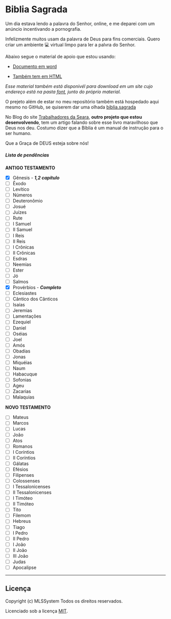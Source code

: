 # Biblia Sagrada

Um dia estava lendo a palavra do Senhor, online, e me deparei com um anúncio incentivando a pornografia. 

Infelizmente muitos usam da palavra de Deus para fins comerciais. Quero criar um ambiente :computer: virtual limpo para ler a palvra do Senhor. 

Abaixo segue o material de apoio que estou usando:

* [Documento em word](https://github.com/mlssystem/biblia.sagrada/tree/master/font)

* [Também tem em HTML](https://github.com/mlssystem/biblia.sagrada/tree/master/font)

_Esse material também está disponivél para download em um site cujo endereço está na pasta [font](https://github.com/mlssystem/biblia.sagrada/tree/master/font), junto do próprio material._

O prejeto além de estar no meu repositório também está hospedado aqui mesmo no GitHub, se quiserem dar uma olhada [biblia.sagrada](https://mlssystem.github.io/biblia.sagrada/)

No Blog do site [Trabalhadores da Seara](https://mlssystem.github.io/trabalhadoresdaseara/biblia-sagrada.html#), **outro projeto que estou desenvolvendo**, tem um artigo falando sobre esse livro maravilhoso que Deus nos deu. Costumo dizer que a Bíblia é um manual de instrução para o ser humano.

Que a Graça de DEUS esteja sobre nós!

##### Lista de pendências

**ANTIGO TESTAMENTO**

- [x] Gênesis - __*1,2 capítulo*__
- [ ] Êxodo
- [ ] Levítico
- [ ] Números
- [ ] Deuteronômio
- [ ] Josué
- [ ] Juízes
- [ ] Rute
- [ ] I Samuel
- [ ] II Samuel
- [ ] I Reis	
- [ ] II Reis
- [ ] I Crônicas
- [ ] II Crônicas
- [ ] Esdras
- [ ] Neemias
- [ ] Ester
- [ ] Jó
- [ ] Salmos
- [x] Provérbios - __*Completo*__
- [ ] Eclesiastes
- [ ] Cântico dos Cânticos
- [ ] Isaías
- [ ] Jeremias
- [ ] Lamentações
- [ ] Ezequiel
- [ ] Daniel
- [ ] Oséias
- [ ] Joel
- [ ] Amós
- [ ] Obadias
- [ ] Jonas
- [ ] Miquéias
- [ ] Naum
- [ ] Habacuque
- [ ] Sofonias
- [ ] Ageu
- [ ] Zacarias
- [ ] Malaquias	

**NOVO TESTAMENTO**

- [ ] Mateus
- [ ] Marcos
- [ ] Lucas
- [ ] João
- [ ] Atos
- [ ] Romanos
- [ ] I Coríntios
- [ ] II Coríntios
- [ ] Gálatas
- [ ] Efésios
- [ ] Filipenses
- [ ] Colossenses
- [ ] I Tessalonicenses
- [ ] II Tessalonicenses
- [ ] I Timóteo
- [ ] II Timóteo
- [ ] Tito
- [ ] Filemom
- [ ] Hebreus
- [ ] Tiago
- [ ] I Pedro
- [ ] II Pedro
- [ ] I João
- [ ] II João
- [ ] III João
- [ ] Judas
- [ ] Apocalipse	

---

## Licença

Copyright (c) MLSSystem Todos os direitos reservados.

Licenciado sob a licença [MIT](LICENSE.txt).
